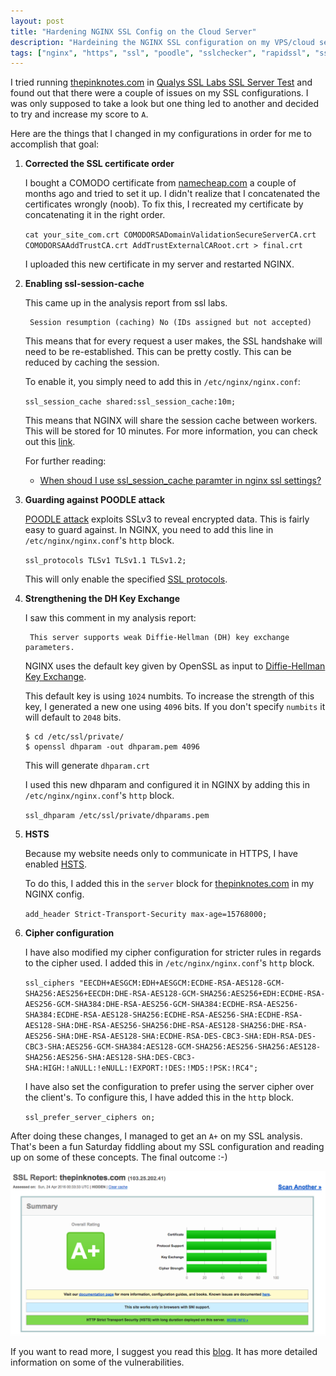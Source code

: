 ```yaml
---
layout: post
title: "Hardening NGINX SSL Config on the Cloud Server"
description: "Hardeining the NGINX SSL configuration on my VPS/cloud server"
tags: ["nginx", "https", "ssl", "poodle", "sslchecker", "rapidssl", "ssl certificate"]
---
```


I tried running [thepinknotes.com](https://thepinknotes.com) in [Qualys SSL Labs SSL Server Test](https://www.ssllabs.com/ssltest/analyze.html) and found out that there were a couple of issues on my SSL configurations. I was only supposed to take a look but one thing led to another and decided to try and increase my score to `A`.

Here are the things that I changed in my configurations in order for me to accomplish that goal:

1. **Corrected the SSL certificate order**

    I bought a COMODO certificate from [namecheap.com](https://namecheap.com) a couple of months ago and tried to set it up. I didn't realize that I concatenated the certificates wrongly (noob). To fix this, I recreated my certificate by concatenating it in the right order.

    `cat your_site_com.crt COMODORSADomainValidationSecureServerCA.crt COMODORSAAddTrustCA.crt AddTrustExternalCARoot.crt > final.crt`

    I uploaded this new certificate in my server and restarted NGINX.

2. **Enabling ssl-session-cache**

    This came up in the analysis report from ssl labs.

        Session resumption (caching) No (IDs assigned but not accepted)

    This means that for every request a user makes, the SSL handshake will need to be re-established. This can be pretty costly. This can be reduced by caching the session.

    To enable it, you simply need to add this in `/etc/nginx/nginx.conf`:

    `ssl_session_cache shared:ssl_session_cache:10m;`

    This means that NGINX will share the session cache between workers. This will be stored for 10 minutes. For more information, you can check out this [link](http://nginx.org/en/docs/http/ngx_http_ssl_module.html#ssl_session_cache).

    For further reading:

      - [When shoud I use ssl_session_cache paramter in nginx ssl settings?](http://serverfault.com/questions/695258/when-shoud-i-use-ssl-session-cache-paramter-in-nginx-ssl-settings)


3. **Guarding against POODLE attack**

    [POODLE attack](https://en.wikipedia.org/wiki/POODLE) exploits SSLv3 to reveal encrypted data. This is fairly easy to guard against. In NGINX, you need to add this line in `/etc/nginx/nginx.conf`'s `http` block.

    `ssl_protocols TLSv1 TLSv1.1 TLSv1.2;`

    This will only enable the specified [SSL protocols](http://nginx.org/en/docs/http/ngx_http_ssl_module.html#ssl_protocols).

4. **Strengthening the DH Key Exchange**

    I saw this comment in my analysis report:

        This server supports weak Diffie-Hellman (DH) key exchange parameters.

    NGINX uses the default key given by OpenSSL as input to [Diffie-Hellman Key Exchange](https://en.wikipedia.org/wiki/Diffie%E2%80%93Hellman_key_exchange#General_overview).

    This default key is using `1024` numbits. To increase the strength of this key, I generated a new one using `4096` bits. If you don't specify `numbits` it will default to `2048` bits.

    ```
    $ cd /etc/ssl/private/
    $ openssl dhparam -out dhparam.pem 4096
    ```

    This will generate `dhparam.crt`

    I used this new dhparam and configured it in NGINX by adding this in `/etc/nginx/nginx.conf`'s `http` block.

    `ssl_dhparam /etc/ssl/private/dhparams.pem`

5. **HSTS**

    Because my website needs only to communicate in HTTPS, I have enabled [HSTS](https://en.wikipedia.org/wiki/HTTP_Strict_Transport_Security).

    To do this, I added this in the `server` block for [thepinknotes.com](https://thepinknotes.com) in my NGINX config.

    `add_header Strict-Transport-Security max-age=15768000;`

6. **Cipher configuration**

    I have also modified my cipher configuration for stricter rules in regards to the cipher used. I added this in `/etc/nginx/nginx.conf`'s `http` block.

    `ssl_ciphers "EECDH+AESGCM:EDH+AESGCM:ECDHE-RSA-AES128-GCM-SHA256:AES256+EECDH:DHE-RSA-AES128-GCM-SHA256:AES256+EDH:ECDHE-RSA-AES256-GCM-SHA384:DHE-RSA-AES256-GCM-SHA384:ECDHE-RSA-AES256-SHA384:ECDHE-RSA-AES128-SHA256:ECDHE-RSA-AES256-SHA:ECDHE-RSA-AES128-SHA:DHE-RSA-AES256-SHA256:DHE-RSA-AES128-SHA256:DHE-RSA-AES256-SHA:DHE-RSA-AES128-SHA:ECDHE-RSA-DES-CBC3-SHA:EDH-RSA-DES-CBC3-SHA:AES256-GCM-SHA384:AES128-GCM-SHA256:AES256-SHA256:AES128-SHA256:AES256-SHA:AES128-SHA:DES-CBC3-SHA:HIGH:!aNULL:!eNULL:!EXPORT:!DES:!MD5:!PSK:!RC4";`

    I have also set the configuration to prefer using the server cipher over the client's. To configure this, I have added this in the `http` block.

    `ssl_prefer_server_ciphers on;`

After doing these changes, I managed to get an `A+` on my SSL analysis. That's been a fun Saturday fiddling about my SSL configuration and reading up on some of these concepts. The final outcome :-)

![SSL Analysis Report](/assets/images/2016-04-24-ssl-rating.png)

If you want to read more, I suggest you read this [blog](https://raymii.org/s/tutorials/Strong_SSL_Security_On_nginx.html). It has more detailed information on some of the vulnerabilities.
